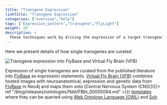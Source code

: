 ```yaml
---
title: "Transgene Expression"
linkTitle: "Transgene Expression"
categories: ["overview","help"]
tags: ["Expression_pattern","transgene","FlyLight"]
weight: 20
description: >
  These techniques work by driving the expression of a target transgenes.
---
```


Here we present details of how single transgenes are curated

<img src="/images/transgene_curation.png" max-width="100%" alt="Transgene expression into FlyBase and Virtual Fly Brain (VFB)" >

Expression of single transgenes are curated from the published literature into [FlyBase](http://flybase.org) as expression statements. [Virtual Fly Brain (VFB)](https://virtualflybrain.org) combines hosted images with neuroanatomical, expression and genetic data from [FlyBase](https://flybase.org/) in Neo4j and maps them onto [Central Nervious System (CNS)]({{< ref "/blog/releases/ontologies/fbbt/FBbt_00005094.md" >}}) [templates](/tags/template/) where they can be queried using [Web Ontology Language (OWL)](https://www.w3.org/OWL/) and [Solr](https://solr.apache.org/).

